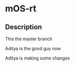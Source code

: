 # mOS-rt

## Description

This the master branch

Aditya is the good guy now

Aditya is making some changes
